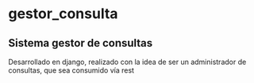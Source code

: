 # gestor_consulta

## Sistema gestor de consultas

Desarrollado en django, realizado con la idea de ser un administrador de consultas, que sea consumido vía rest
